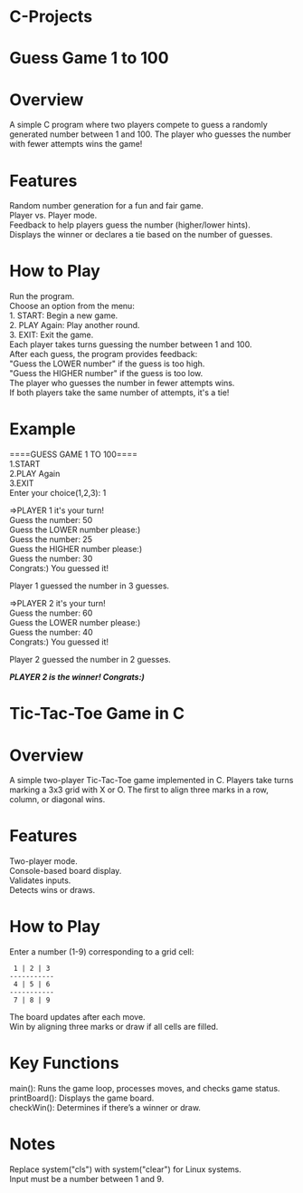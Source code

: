 # C-Projects

# Guess Game 1 to 100
# Overview
  A simple C program where two players compete to guess a randomly generated number between 1 and 100. The player who guesses the number with fewer attempts wins the game!

# Features

  Random number generation for a fun and fair game.<br>
  Player vs. Player mode.<br>
  Feedback to help players guess the number (higher/lower hints).<br>
  Displays the winner or declares a tie based on the number of guesses.<br>

# How to Play

  Run the program.<br>
  Choose an option from the menu:<br>
    1. START: Begin a new game.<br>
    2. PLAY Again: Play another round.<br>
    3. EXIT: Exit the game.<br>
  Each player takes turns guessing the number between 1 and 100.<br>
  After each guess, the program provides feedback:<br>
    "Guess the LOWER number" if the guess is too high.<br>
    "Guess the HIGHER number" if the guess is too low.<br>
  The player who guesses the number in fewer attempts wins.<br>
  If both players take the same number of attempts, it's a tie!<br>

# Example
  ====GUESS GAME 1 TO 100====<br>
  1.START<br>
  2.PLAY Again<br>
  3.EXIT<br>
  Enter your choice(1,2,3): 1<br>
  
  =>PLAYER 1 it's your turn!<br>
  Guess the number: 50<br>
  Guess the LOWER number please:)<br>
  Guess the number: 25<br>
  Guess the HIGHER number please:)<br>
  Guess the number: 30<br>
  Congrats:) You guessed it!<br>
  
  Player 1 guessed the number in 3 guesses.<br>
  
  =>PLAYER 2 it's your turn!<br>
  Guess the number: 60<br>
  Guess the LOWER number please:)<br>
  Guess the number: 40<br>
  Congrats:) You guessed it!<br>
  
  Player 2 guessed the number in 2 guesses.<br>
  
  ***PLAYER 2 is the winner! Congrats:)***<br>


# Tic-Tac-Toe Game in C

# Overview
  A simple two-player Tic-Tac-Toe game implemented in C. Players take turns marking a 3x3 grid with X or O. The first to align three marks in a row, column, or diagonal wins.

# Features
  Two-player mode.<br>
  Console-based board display.<br>
  Validates inputs.<br>
  Detects wins or draws.<br>

# How to Play
  Enter a number (1-9) corresponding to a grid cell:<br>

     1 | 2 | 3
    -----------
     4 | 5 | 6
    -----------
     7 | 8 | 9

  The board updates after each move.<br>
  Win by aligning three marks or draw if all cells are filled.<br>

# Key Functions
  main(): Runs the game loop, processes moves, and checks game status.<br>
  printBoard(): Displays the game board.<br>
  checkWin(): Determines if there’s a winner or draw.<br>

# Notes
  Replace system("cls") with system("clear") for Linux systems.<br>
  Input must be a number between 1 and 9.<br>
